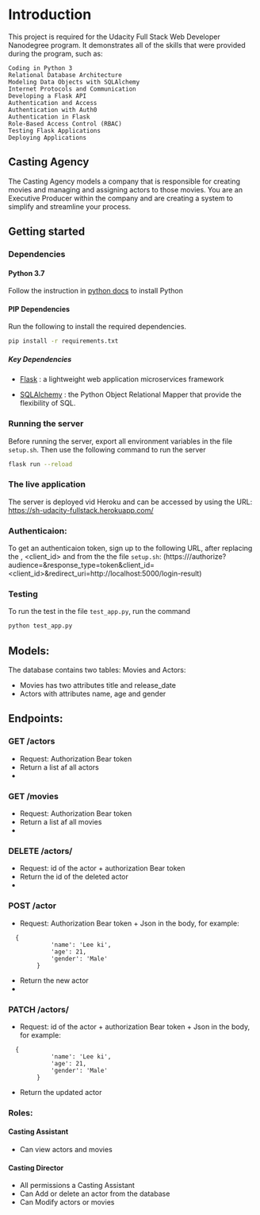 # Introduction

This project is required for the Udacity Full Stack Web Developer Nanodegree program. It demonstrates all of the skills that were provided during the program, such as:
```
Coding in Python 3
Relational Database Architecture
Modeling Data Objects with SQLAlchemy
Internet Protocols and Communication
Developing a Flask API
Authentication and Access
Authentication with Auth0
Authentication in Flask
Role-Based Access Control (RBAC)
Testing Flask Applications
Deploying Applications
```

## Casting Agency 
The Casting Agency models a company that is responsible for creating movies and managing and assigning actors to those movies. You are an Executive Producer within the company and are creating a system to simplify and streamline your process.

## Getting started
### Dependencies
#### Python 3.7
Follow the instruction in [python docs](https://docs.python.org/3/using/unix.html#getting-and-installing-the-latest-version-of-python) to install Python

#### PIP Dependencies
Run the following to install the required dependencies.

```bash
pip install -r requirements.txt
```

##### Key Dependencies
- [Flask](http://flask.pocoo.org/) : a lightweight web application microservices framework

- [SQLAlchemy](https://www.sqlalchemy.org/) : the Python Object Relational Mapper that provide the flexibility of SQL.

### Running the server
Before running the server, export all environment variables in the file `setup.sh`. Then use the following command to run the server

```bash
flask run --reload
```

### The live application
The server is deployed vid Heroku and can be accessed by using the URL:
https://sh-udacity-fullstack.herokuapp.com/

### Authenticaion:
To get an authenticaion token, sign up to the following URL, after replacing the <domain>, <client_id> and <audience> from the the file `setup.sh`:
(https://<domain>/authorize?audience=<audience>&response_type=token&client_id=<client_id>&redirect_uri=http://localhost:5000/login-result)

### Testing
To run the test in the file `test_app.py`, run the command
```bash
python test_app.py
```

## Models:
The database contains two tables: Movies and Actors:
- Movies has two attributes title and release_date
- Actors with attributes name, age and gender

## Endpoints:
### GET /actors
- Request: Authorization Bear token
- Return a list af all actors
- 
### GET /movies
- Request: Authorization Bear token
- Return a list af all movies
- 
### DELETE /actors/<id>
- Request: id of the actor + authorization Bear token
- Return the id of the deleted actor
- 
### POST /actor
- Request: Authorization Bear token + Json in the body, for example:
```
  {
            'name': 'Lee ki',
            'age': 21,
            'gender': 'Male'
        }
```
- Return the new actor
- 
### PATCH /actors/<id>
- Request: id of the actor + authorization Bear token + Json in the body, for example:
```
  {
            'name': 'Lee ki',
            'age': 21,
            'gender': 'Male'
        }
```
- Return the updated actor

### Roles:
#### Casting Assistant
- Can view actors and movies
#### Casting Director
- All permissions a Casting Assistant
- Can Add or delete an actor from the database
- Can Modify actors or movies

